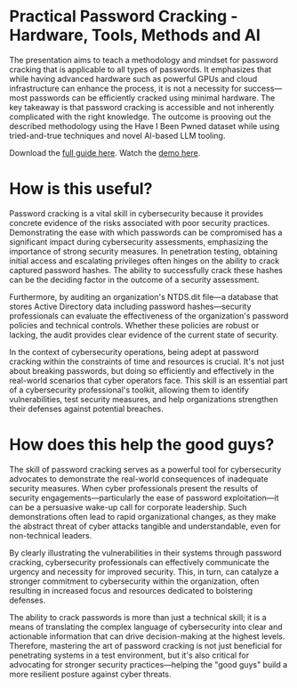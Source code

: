 # Practical Password Cracking - Hardware, Tools, Methods and AI

The presentation aims to teach a methodology and mindset for password cracking that is applicable to all types of passwords. It emphasizes that while having advanced hardware such as powerful GPUs and cloud infrastructure can enhance the process, it is not a necessity for success—most passwords can be efficiently cracked using minimal hardware. The key takeaway is that password cracking is accessible and not inherently complicated with the right knowledge. The outcome is prooving out the described methodology using the Have I Been Pwned dataset while using tried-and-true techniques and novel AI-based LLM tooling.

Download the [full guide here](https://github.com/sean-t-smith/T-Mobster/blob/main/How%20to%20Build%20the%20Perfect%20Red%20Team%20Hardware%20Implant%20-%2020230311.pdf). Watch the [demo here](https://youtu.be/NUQsfHW1Nek).

# How is this useful?

Password cracking is a vital skill in cybersecurity because it provides concrete evidence of the risks associated with poor security practices. Demonstrating the ease with which passwords can be compromised has a significant impact during cybersecurity assessments, emphasizing the importance of strong security measures. In penetration testing, obtaining initial access and escalating privileges often hinges on the ability to crack captured password hashes. The ability to successfully crack these hashes can be the deciding factor in the outcome of a security assessment.

Furthermore, by auditing an organization's NTDS.dit file—a database that stores Active Directory data including password hashes—security professionals can evaluate the effectiveness of the organization's password policies and technical controls. Whether these policies are robust or lacking, the audit provides clear evidence of the current state of security.

In the context of cybersecurity operations, being adept at password cracking within the constraints of time and resources is crucial. It's not just about breaking passwords, but doing so efficiently and effectively in the real-world scenarios that cyber operators face. This skill is an essential part of a cybersecurity professional's toolkit, allowing them to identify vulnerabilities, test security measures, and help organizations strengthen their defenses against potential breaches.

# How does this help the good guys?

The skill of password cracking serves as a powerful tool for cybersecurity advocates to demonstrate the real-world consequences of inadequate security measures. When cyber professionals present the results of security engagements—particularly the ease of password exploitation—it can be a persuasive wake-up call for corporate leadership. Such demonstrations often lead to rapid organizational changes, as they make the abstract threat of cyber attacks tangible and understandable, even for non-technical leaders.

By clearly illustrating the vulnerabilities in their systems through password cracking, cybersecurity professionals can effectively communicate the urgency and necessity for improved security. This, in turn, can catalyze a stronger commitment to cybersecurity within the organization, often resulting in increased focus and resources dedicated to bolstering defenses.

The ability to crack passwords is more than just a technical skill; it is a means of translating the complex language of cybersecurity into clear and actionable information that can drive decision-making at the highest levels. Therefore, mastering the art of password cracking is not just beneficial for penetrating systems in a test environment, but it's also critical for advocating for stronger security practices—helping the "good guys" build a more resilient posture against cyber threats.
